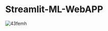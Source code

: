 # Streamlit-ML-WebAPP

![43femh](https://user-images.githubusercontent.com/33162540/83341463-73b8b100-a301-11ea-8409-2325abdf1744.gif)
